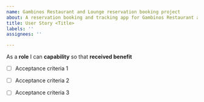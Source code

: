 ```yaml
---
name: Gambinos Restaurant and Lounge reservation booking project
about: A reservation booking and tracking app for Gambinos Restaurant and Lounge
title: User Story <Title>
labels: ''
assignees: ''

---
```


As a **role** I can **capability** so that **received benefit**

- [ ] Acceptance criteria 1

- [ ] Acceptance criteria 2

- [ ] Acceptance criteria 3
